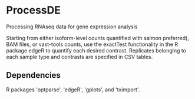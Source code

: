 # ProcessDE
Processing RNAseq data for gene expression analysis

Starting from either isoform-level counts quantified with salmon preferred), BAM files, or vast-tools counts, use the exactTest functionality in the R package edgeR to quantify each desired contrast. Replicates belonging to each sample type and contrasts are specified in CSV tables.

## Dependencies
R packages 'optparse', 'edgeR', 'gplots', and 'tximport'.
